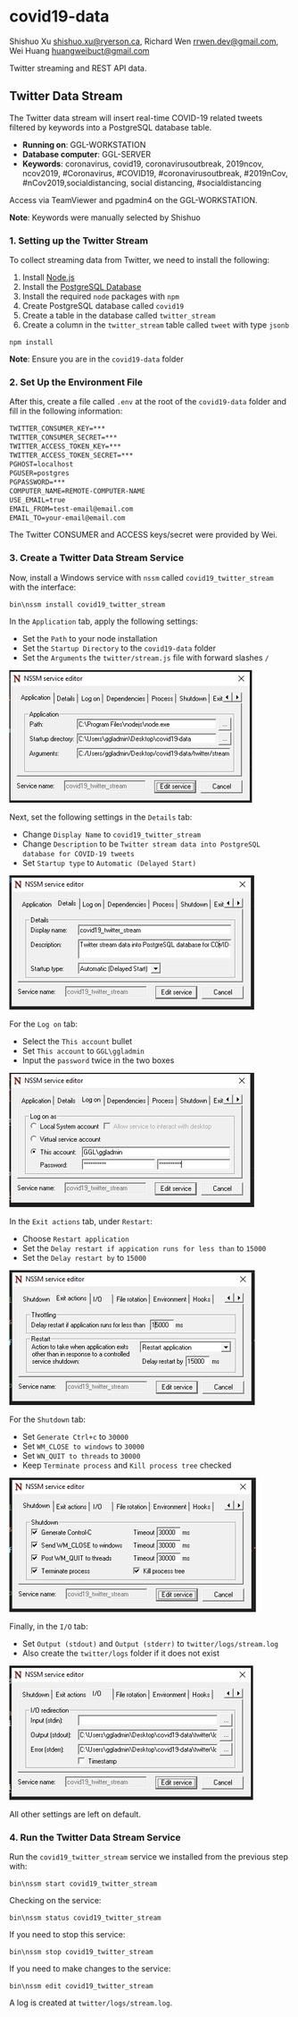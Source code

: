 # covid19-data

Shishuo Xu shishuo.xu@ryerson.ca, Richard Wen rrwen.dev@gmail.com,  Wei Huang huangweibuct@gmail.com

Twitter streaming and REST API data.

## Twitter Data Stream

The Twitter data stream will insert real-time COVID-19 related tweets filtered by keywords into a PostgreSQL database table.

* **Running on**: GGL-WORKSTATION
* **Database computer**: GGL-SERVER
* **Keywords**: coronavirus, covid19, coronavirusoutbreak, 2019ncov, ncov2019, #Coronavirus, #COVID19, #coronavirusoutbreak, #2019nCov, #nCov2019,socialdistancing, social distancing, #socialdistancing

Access via TeamViewer and pgadmin4 on the GGL-WORKSTATION.

**Note**: Keywords were manually selected by Shishuo

### 1. Setting up the Twitter Stream

To collect streaming data from Twitter, we need to install the following:

1. Install [Node.js](https://nodejs.org/en/)
2. Install the [PostgreSQL Database](https://www.postgresql.org/)
3. Install the required `node` packages with `npm`
4. Create PostgreSQL database called `covid19`
5. Create a table in the database called `twitter_stream`
6. Create a column in the `twitter_stream` table called `tweet` with type `jsonb`

```
npm install
```

**Note**: Ensure you are in the `covid19-data` folder 

### 2. Set Up the Environment File
  
After this, create a file called `.env` at the root of the `covid19-data` folder and fill in the following information:

```
TWITTER_CONSUMER_KEY=***
TWITTER_CONSUMER_SECRET=***
TWITTER_ACCESS_TOKEN_KEY=***
TWITTER_ACCESS_TOKEN_SECRET=***
PGHOST=localhost
PGUSER=postgres
PGPASSWORD=***
COMPUTER_NAME=REMOTE-COMPUTER-NAME
USE_EMAIL=true
EMAIL_FROM=test-email@email.com
EMAIL_TO=your-email@email.com
```

The Twitter CONSUMER and ACCESS keys/secret were provided by Wei.

### 3. Create a Twitter Data Stream Service
  
Now, install a Windows service with `nssm` called `covid19_twitter_stream` with the interface:

```
bin\nssm install covid19_twitter_stream
```

In the `Application` tab, apply the following settings:

* Set the `Path` to your node installation
* Set the `Startup Directory` to the `covid19-data` folder
* Set the `Arguments` the `twitter/stream.js` file with forward slashes `/`

![Example of Application settings](img/nssm_application.PNG)

Next, set the following settings in the `Details` tab:

* Change `Display Name` to `covid19_twitter_stream`
* Change `Description` to be `Twitter stream data into PostgreSQL database for COVID-19 tweets`
* Set `Startup type` to `Automatic (Delayed Start)`

![Example of Details settings](img/nssm_details.PNG)

For the `Log on` tab:

* Select the `This account` bullet
* Set `This account` to `GGL\ggladmin`
* Input the `password` twice in the two boxes

![Example of Logon settings](img/nssm_login.PNG)

In the `Exit actions` tab, under `Restart`:

* Choose `Restart application`
* Set the `Delay restart if appication runs for less than` to `15000`
* Set the `Delay restart by` to `15000`

![Example of Exit settings](img/nssm_exit.PNG)

For the `Shutdown` tab:

* Set `Generate Ctrl+c` to `30000`
* Set `WM_CLOSE to windows` to `30000`
* Set `WN_QUIT to threads` to `30000`
* Keep `Terminate process` and `Kill process tree` checked

![Example of Shutdown settings](img/nssm_shutdown.PNG)

Finally, in the `I/O` tab:

* Set `Output (stdout)` and `Output (stderr)` to `twitter/logs/stream.log`
* Also create the `twitter/logs` folder if it does not exist

![Example of I/O settings](img/nssm_io.PNG)

All other settings are left on default.

### 4. Run the Twitter Data Stream Service

Run the `covid19_twitter_stream` service we installed from the previous step with:

```
bin\nssm start covid19_twitter_stream
```

Checking on the service:

```
bin\nssm status covid19_twitter_stream
```

If you need to stop this service:

```
bin\nssm stop covid19_twitter_stream
```

If you need to make changes to the service:

```
bin\nssm edit covid19_twitter_stream
```

A log is created at `twitter/logs/stream.log`.

